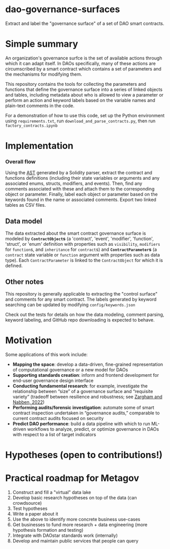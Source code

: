 # dao-governance-surfaces

Extract and label the "governance surface" of a set of DAO smart contracts. 

# Simple summary

An organization's governance surfce is the set of available actions through which it can adapt itself. In DAOs specifically, many of these actions are circumscribed by a smart contract which contains a set of parameters and the mechanisms for modifying them. 

This repository contains the tools for collecting the parameters and functions that define the governance surface into a series of linked objects and tables, including metadata about who is allowed to view a parameter or perform an action and keyword labels based on the variable names and plain-text comments in the code.

For a demonstration of how to use this code, set up the Python environment using `requirements.txt`, run `download_and_parse_contracts.py`, then run `factory_contracts.ipynb`

# Implementation

### Overall flow
Using the [AST](https://en.wikipedia.org/wiki/Abstract_syntax_tree) generated by a Solidity parser, extract the contract and functions definitions (including their state variables or arguments and any associated enums, structs, modifiers, and events). Then, find any comments associated with these and attach them to the corresponding object or parameter. Finally, label each object or parameter based on the keywords found in the name or associated comments. Export two linked tables as CSV files.

## Data model
The data extracted about the smart contract governance surface is modeled by **`ContractObject`s** (a 'contract', 'event', 'modifier', 'function', 'struct', or 'enum' definition with properties such as `visibility`, `modifiers` for `function`s, and `inheritance` for `contract`s) and **`ContractParameter`s** (a `contract` state variable or `function` argument with properties such as data type). Each `ContractParameter` is linked to the `ContractObject` for which it is defined.

## Other notes

This repository is generally applicable to extracting the "control surface" and comments for any smart contract. The labels generated by keyword searching can be updated by modifying `config/keywords.json`

Check out the tests for details on how the data modeling, comment parsing, keyword labeling, and GitHub repo downloading is expected to behave.

# Motivation
Some applications of this work include:
- **Mapping the space**: develop a data-driven, fine-grained representation of computational governance or a new model for DAOs
- **Supporting standards creation**: inform and frontend development for end-user governance design interface
- **Conducting fundamental research**: for example, investigate the relationship between “size” of a governance surface and “requisite variety” (tradeoff between resilience and robustness; see [Zargham and Nabben, 2022](https://papers.ssrn.com/sol3/papers.cfm?abstract_id=4077358))
- **Performing audits/forensic investigation**: automate some of smart contract inspection undertaken in “governance audits,” comparable to current contract audits focused on security
- **Predict DAO performance**: build a data pipeline with which to run ML-driven workflows to analyze, predict, or optimize governance in DAOs with respect to a list of target indicators

# Hypotheses (open to contributions!)

# Practical roadmap for Metagov
1. Construct and fill a "virtual" data lake
2. Develop basic research hypotheses on top of the data (can crowdsource)
3. Test hypotheses
4. Write a paper about it
5. Use the above to identify more concrete business use-cases
6. Get businesses to fund more research + data engineering (more hypothesis formation and testing)
7. Integrate with DAOstar standards work (internally)
8. Develop and maintain public services that people can query
